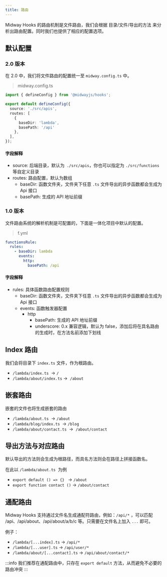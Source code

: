 ```yaml
---
title: 路由
---
```


  Midway Hooks 的路由机制是文件路由，我们会根据 目录/文件/导出的方法 来分析出路由配置。同时我们也提供了相应的配置选项。


## 默认配置
### 2.0 版本
在 2.0 中，我们将文件路由的配置统一至 `midway.config.ts` 中。


> midway.config.ts

```typescript
import { defineConfig } from '@midwayjs/hooks';

export default defineConfig({
  source: './src/apis',
  routes: [
    {
      baseDir: 'lambda',
      basePath: '/api'
    },
  ],
});
```


#### 字段解释

- source: 后端目录，默认为` ./src/apis`，你也可以指定为 `./src/functions` 等自定义目录
- routes: 路由配置，默认为数组
   - baseDir: 函数文件夹，文件夹下任意 `.ts` 文件导出的异步函数都会生成为 Api 接口
   - basePath: 生成的 API 地址前缀



### 1.0 版本


文件路由系统的解析机制是可配置的，下面是一体化项目中默认的配置。


> f.yml

```yaml
functionsRule:
  rules:
    - baseDir: lambda
      events:
        http:
          basePath: /api
```


#### 字段解释

- rules: 具体函数路由配置规则
   - baseDir: 函数文件夹，文件夹下任意 `.ts` 文件导出的异步函数都会生成为 Api 接口
   - events: 函数触发器配置
      - http
         - basePath: 生成的 API 地址前缀
         - underscore: 0.x 兼容逻辑，默认为 false，添加后将在具名路由的生成时，在方法名前添加下划线



## Index 路由
我们会将目录下 `index.ts` 文件，作为根路由。


- `/lambda/index.ts`  →  `/`
- `/lambda/about/index.ts`  →  `/about`​



## 嵌套路由
嵌套的文件也将生成嵌套的路由


- `/lambda/about.ts`  →  `/about`
- `/lambda/blog/index.ts`  →  `/blog` 
- `/lambda/about/contact.ts`  →  `/about/contact`



## 导出方法与对应路由
默认导出的方法则会生成为根路径，而具名方法则会在路径上拼接函数名。


在此以 `/lambda/about.ts`  为例


- `export default () => {}`   → `/about`
- `export function contact ()` → `/about/contact`



## 通配路由
Midway Hooks 支持通过文件名生成通配符路由，例如：`/api/*` ，可以匹配 /api、/api/about、/api/about/a/b/c 等。只需要在文件名上加入 `...` 即可。


例子：

- `/lambda/[...index].ts`  → `/api/*`
- `/lambda/[...user].ts`  → `/api/user/*`
- `/lambda/about/[...contact].ts`  → `/api/about/contact/*`



:::info
我们推荐在通配路由中，只存在 `export default` 方法，从而避免不必要的路由冲突
:::